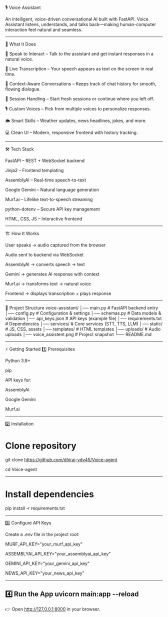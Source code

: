 🎙️ Voice Assistant

An intelligent, voice-driven conversational AI built with FastAPI. Voice Assistant listens, understands, and talks back—making human-computer interaction feel natural and seamless.

---

🚀 What It Does

🎤 Speak to Interact – Talk to the assistant and get instant responses in a natural voice.

📝 Live Transcription – Your speech appears as text on the screen in real time.

🧠 Context-Aware Conversations – Keeps track of chat history for smooth, flowing dialogue.

🔄 Session Handling – Start fresh sessions or continue where you left off.

🎙️ Custom Voices – Pick from multiple voices to personalize responses.

🌦️ Smart Skills – Weather updates, news headlines, jokes, and more.

💻 Clean UI – Modern, responsive frontend with history tracking.

---

🛠️ Tech Stack

FastAPI – REST + WebSocket backend

Jinja2 – Frontend templating

AssemblyAI – Real-time speech-to-text

Google Gemini – Natural language generation

Murf.ai – Lifelike text-to-speech streaming

python-dotenv – Secure API key management

HTML, CSS, JS – Interactive frontend

---

🏗️ How It Works

User speaks → audio captured from the browser

Audio sent to backend via WebSocket

AssemblyAI → converts speech → text

Gemini → generates AI response with context

Murf.ai → transforms text → natural voice

Frontend → displays transcription + plays response

---

📂 Project Structure
voice-assistant/
│── main.py           # FastAPI backend entry
│── config.py         # Configuration & settings
│── schemas.py        # Data models & validation
│── api_keys.json     # API keys (example file)
│── requirements.txt  # Dependencies
│── services/         # Core services (STT, TTS, LLM)
│── static/           # JS, CSS, assets
│── templates/        # HTML templates
│── uploads/          # Audio uploads
│── voice_assistent.png # Project snapshot
└── README.md

---

⚡ Getting Started
1️⃣ Prerequisites

Python 3.8+

pip

API keys for:

AssemblyAI

Google Gemini

Murf.ai

---

2️⃣ Installation
# Clone repository
git clone https://github.com/dhiraj-ydv45/Voice-agent

cd Voice-agent

---

# Install dependencies
pip install -r requirements.txt

---
3️⃣ Configure API Keys

Create a .env file in the project root:

MURF_API_KEY="your_murf_api_key"

ASSEMBLYAI_API_KEY="your_assemblyai_api_key"

GEMINI_API_KEY="your_gemini_api_key"

NEWS_API_KEY="your_news_api_key"

---
4️⃣ Run the App
uvicorn main:app --reload
---

👉 Open http://127.0.0.1:8000
 in your browser.
 
